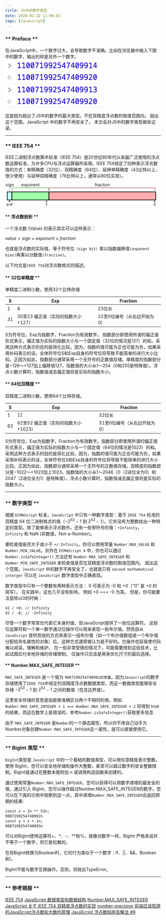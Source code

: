 ```yaml
---
title: JS中的数字类型
date: 2020-01-22 11:06:01
tags: [Javascript]
---
```

### ** Preface **
在JavaScript中，一个数字过大，会导致数字不准确。比如在浏览器中输入下图中的数字，输出的却是另外一个数字。
![1.png](/img/JavaScript/number-type-in-javascript/1.png)

这是因为超出了JS中的数字的最大类型。不在双精度浮点数的取值范围内。 超出这个范围，JavaScript 中的数字不再安全了。
本文会对JS中的数字类型做些记录。
**********************

### ** IEEE 754 **

IEEE二进制浮点数算术标准（IEEE 754）是20世纪80年代以来最广泛使用的浮点数运算标准，为许多CPU与浮点运算器所采用。IEEE 754规定了四种表示浮点数值的方式：单精确度（32位）、双精确度（64位）、延伸单精确度（43比特以上，很少使用）与延伸双精确度（79比特以上，通常以80位实现）。

![2.png](/img/JavaScript/number-type-in-javascript/2.png)

#### ** 浮点数剖析 **
一个浮点数 (Value) 的表示其实可以这样表示：

$value = sign \times exponent \times fraction$

也就是浮点数的实际值，等于符号位`（sign bit）`乘以指数偏移值`(exponent bias)`再乘以分数值`(fraction)`。

以下内文是`IEEE 754`对浮点数格式的描述。

#### ** 32位单精度 **

单精度二进制小数，使用32个比特存储

| S | Exp | Fraction|
| ----- | ----- | ----- |
| 1 | 8 |	23位长 |
| 31 |	30至23 偏正值（实际的指数大小+127） |  22至0位编号（从右边开始为0） |

S为符号位，Exp为指数字，Fraction为有效数字。 指数部分即使用所谓的偏正值形式表示，偏正值为实际的指数大小与一个固定值（32位的情况是127）的和。采用这种方式表示的目的是简化比较。因为，指数的值可能为正也可能为负，如果采用补码表示的话，全体符号位S和Exp自身的符号位将导致不能简单的进行大小比较。正因为如此，指数部分通常采用一个无符号的正数值存储。单精度的指数部分是−126～+127加上偏移值127，指数值的大小从1～254（0和255是特殊值）。浮点小数计算时，指数值减去偏正值将是实际的指数大小。

#### ** 64位双精度 **

双精度二进制小数，使用64个比特存储。


| S | Exp | Fraction|
| ----- | ----- | ----- |
|1 | 11 | 52位长 | 
| 63 | 62至52 偏正值（实际的指数大小+1023）| 51至0位编号（从右边开始为0）|

S为符号位，Exp为指数字，Fraction为有效数字。指数部分即使用所谓的偏正值形式表示，偏正值为实际的指数大小与一个固定值（64位的情况是1023）的和。采用这种方式表示的目的是简化比较。因为，指数的值可能为正也可能为负，如果采用补码表示的话，全体符号位S和Exp自身的符号位将导致不能简单的进行大小比较。正因为如此，指数部分通常采用一个无符号的正数值存储。双精度的指数部分是−1022～+1023加上1023，指数值的大小从1～2046（0（2进位全为0）和2047（2进位全为1）是特殊值）。浮点小数计算时，指数值减去偏正值将是实际的指数大小。


**********************

### ** 数字类型 **
根据 `ECMAScript` 标准，`JavaScript` 中只有一种数字类型：基于 `IEEE 754` 标准的双精度 64 位二进制格式的值（$-2^{53} - 1$   到 $2^{53} - 1$）。它并没有为整数给出一种特定的类型。除了能够表示浮点数外，还有一些带符号的值：`+Infinity`，`-Infinity` 和 NaN (非数值，Not-a-Number)。

要检查值是否大于或小于 `+/-Infinity`，你可以使用常量 `Number.MAX_VALUE` 和 `Number.MIN_VALUE`。另外在 `ECMAScript 6` 中，你也可以通过 `Number.isSafeInteger()` 方法还有 `Number.MAX_SAFE_INTEGER` 和 `Number.MIN_SAFE_INTEGER` 来检查值是否在双精度浮点数的取值范围内。 超出这个范围，`JavaScript` 中的数字不再安全了，也就是只有 `second mathematical interger` 可以在 `JavaScript` 数字类型中正确表现。

数字类型中只有一个整数有两种表示方法： 0 可表示为 -0 和 +0（"0" 是 +0 的简写）。 在实践中，这也几乎没有影响。 例如 +0 === -0 为真。 但是，你可能要注意除以0的时候：
```
42 / +0; // Infinity
42 / -0; // -Infinity
```
尽管一个数字常常仅代表它本身的值，但JavaScript提供了一些位运算符。 这些位运算符和一个单一数字通过位操作可以用来表现一些布尔值。然而自从 `JavaScript` 提供其他的方式来表示一组布尔值（如一个布尔值数组或一个布尔值分配给命名属性的对象）后，这种方式通常被认为是不好的。位操作也容易使代码难以阅读，理解和维护， 在一些非常受限的情况下，可能需要用到这些技术，比如试图应付本地存储的存储限制。 位操作只应该是用来优化尺寸的最后选择。

#### ** Number.MAX_SAFE_INTEGER  **

`MAX_SAFE_INTEGER` 是一个值为 `9007199254740991的常量`。因为`Javascript`的数字存储使用了`IEEE 754`中规定的双精度浮点数数据类型，而这一数据类型能够安全存储 $-2^{53} - 1$  到 $2^{53} - 1$ 之间的数值（包含边界值）。

这里安全存储的意思是指能够准确区分两个不相同的值，例如 `Number.MAX_SAFE_INTEGER + 1 === Number.MAX_SAFE_INTEGER + 2` 将得到 true的结果，而这在数学上是错误的，参考`Number.isSafeInteger()`获取更多信息.

由于 `MAX_SAFE_INTEGER` 是`Number`的一个静态属性，所以你不用自己动手为Number对象创建`Number.MAX_SAFE_INTEGER`这一属性，就可以直接使用它。

**********************

### ** BigInt 类型 **
`BigInt`类型是 `JavaScript` 中的一个基础的数值类型，可以用任意精度表示整数。使用 BigInt，您可以安全地存储和操作大整数，甚至可以超过数字的安全整数限制。BigInt是通过在整数末尾附加 n 或调用构造函数来创建的。

通过使用常量`Number.MAX_SAFE_INTEGER`，您可以获得可以用数字递增的最安全的值。通过引入 BigInt，您可以操作超过Number.MAX_SAFE_INTEGER的数字。您可以在下面的示例中观察到这一点，其中递增`Number.MAX_SAFE_INTEGER`会返回预期的结果:

```
const x = 2n ** 53n;
9007199254740992n
const y = x + 1n; 
9007199254740993n
```
可以对BigInt使用运算符+、*、-、**和%，就像对数字一样。BigInt 严格来说并不等于一个数字，但它是松散的。

在将BigInt转换为Boolean时，它的行为类似于一个数字：if、||、&&、Boolean 和!。

BigInt不能与数字互换操作。否则，将抛出TypeError。

**********************

### ** 参考链接 **

[IEEE 754](https://zh.wikipedia.org/wiki/IEEE_754)
[JavaScript 数据类型和数据结构](https://developer.mozilla.org/zh-CN/docs/Web/JavaScript/Data_structures)
[Number.MAX_SAFE_INTEGER](https://developer.mozilla.org/zh-CN/docs/Web/JavaScript/Reference/Global_Objects/Number/MAX_SAFE_INTEGER)
[JavaScript 关于 IEEE 754 双精度浮点数的实现](https://blog.windstone.cc/front-end/js/data-structure/number/js-number-implementation.html#javascript-%E5%85%B3%E4%BA%8E-ieee-754-%E5%8F%8C%E7%B2%BE%E5%BA%A6%E6%B5%AE%E7%82%B9%E6%95%B0%E7%9A%84%E5%AE%9E%E7%8E%B0)
[number-precision](https://github.com/nefe/number-precision)
[前端应该知道的JavaScript浮点数和大数的原理](https://zhuanlan.zhihu.com/p/66949640)
[JavaScript 浮点数陷阱及解法 #9](https://github.com/camsong/blog/issues/9)

